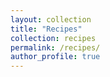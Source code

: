 ```yaml
---
layout: collection
title: "Recipes"
collection: recipes
permalink: /recipes/
author_profile: true
---
```


<!-- Sample document listing for the collection `_recipes`. -->